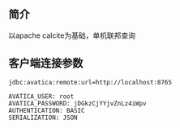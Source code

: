 ## 简介
以apache calcite为基础，单机联邦查询

## 客户端连接参数
```text
jdbc:avatica:remote:url=http://localhost:8765

AVATICA_USER: root
AVATICA_PASSWORD: jDGkzCjYYjvZnLz4iWpv
AUTHENTICATION: BASIC
SERIALIZATION: JSON
```


